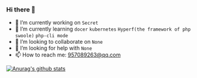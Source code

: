 ### Hi there 👋


- 🔭 I’m currently working on `Secret`
- 🌱 I’m currently learning `docer` `kubernetes` `Hyperf(the framework of php swoole)` `php-cli mode`
- 👯 I’m looking to collaborate on `None`
- 🤔 I’m looking for help with `None`
- 📫 How to reach me: <957089263@qq.com>

[![Anurag's github stats](https://github-readme-stats.vercel.app/api?username=jiawei666)](https://github.com/anuraghazra/github-readme-stats)
